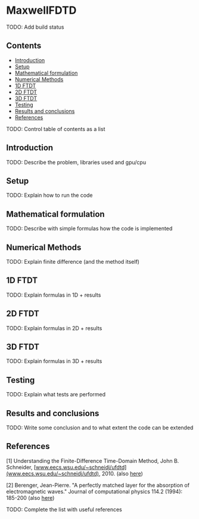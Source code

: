 # MaxwellFDTD

TODO: Add build status

## Contents

- [Introduction](#introduction)
- [Setup](#setup)
- [Mathematical formulation](#mathematical-formulation)
- [Numerical Methods](#numerical-methods)
- [1D FTDT](#1d-ftdt)
- [2D FTDT](#2d-ftdt)
- [3D FTDT](#3d-ftdt)
- [Testing](#testing)
- [Results and conclusions](#results-and-conclusions)
- [References](#references)

TODO: Control table of contents as a list

## Introduction

TODO: Describe the problem, libraries used and gpu/cpu

## Setup

TODO: Explain how to run the code

## Mathematical formulation

TODO: Describe with simple formulas how the code is implemented

## Numerical Methods

TODO: Explain finite difference (and the method itself)

## 1D FTDT

TODO: Explain formulas in 1D + results

## 2D FTDT

TODO: Explain formulas in 2D + results

## 3D FTDT

TODO: Explain formulas in 3D + results

## Testing

TODO: Explain what tests are performed

## Results and conclusions

TODO: Write some conclusion and to what extent the code can be extended

## References

[1] Understanding the Finite-Difference Time-Domain Method, John B. Schneider, [www.eecs.wsu.edu/~schneidj/ufdtd](www.eecs.wsu.edu/~schneidj/ufdtd), 2010. (also [here](./references/ufdtd.pdf))

[2] Berenger, Jean-Pierre. "A perfectly matched layer for the absorption of electromagnetic waves." Journal of computational physics 114.2 (1994): 185-200 (also [here](./references/APerfectlyMatchedLayerfortheAbsorptionofElectromagneticWaves.pdf))


TODO: Complete the list with useful references
